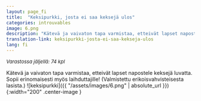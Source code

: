 ```yaml
---
layout: page_fi
title:  "Keksipurkki, josta ei saa keksejä ulos"
categories: introuvables
image: 6.png
description: "Kätevä ja vaivaton tapa varmistaa, etteivät lapset napostele keksejä luvatta. Sopii erinomaisesti myös laihduttajille! Valmistettu erikoisvahvisteisesta lasista."
translation-link: keksipurkki-josta-ei-saa-kekseja-ulos
lang: fi
---
```

<font size="2"><i>Varastossa jäljellä: 74 kpl</i></font><br>

Kätevä ja vaivaton tapa varmistaa, etteivät lapset napostele keksejä luvatta. Sopii erinomaisesti myös laihduttajille! (Valmistettu erikoisvahvisteisesta lasista.)
![keksipurkki]({{ "/assets/images/6.png" | absolute_url }}){:width="200" .center-image }
